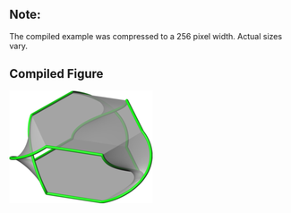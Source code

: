 Note:
-----

The compiled example was compressed to a 256
pixel width. Actual sizes vary.

Compiled Figure
---------------
![Example](Seifert_Trefoil.png)
